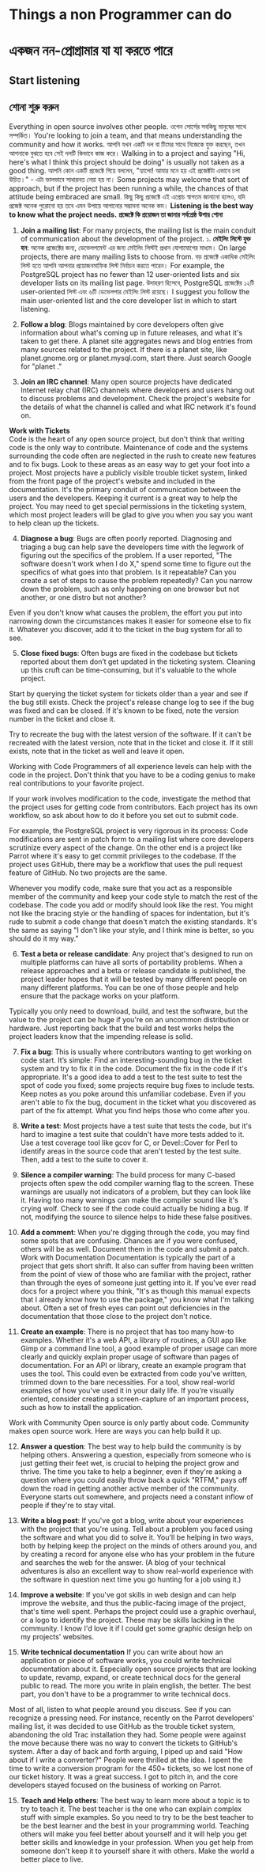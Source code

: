 # Things a non Programmer can do
# একজন নন-প্রোগ্রামার যা যা করতে পারে
## Start listening
## শোনা শুরু করুন

Everything in open source involves other people.
ওপেন সোর্সের সবকিছু মানুষের সাথে সম্পর্কিত।
You're looking to join a team, and that means understanding the community and how it works.
আপনি যখন একটি দল বা টিমের সাথে নিজেকে যুক্ত করছেন, তখন আপনাকে বুঝতে হবে সেই দলটি কিভাবে কাজ করে।
Walking in to a project and saying "Hi, here's what I think this project should be doing" is usually not taken as a good thing.
আপনি কোন একটি প্রজেক্টে গিয়ে বললেন, "হ্যালো! আমার মনে হয় এই প্রজেক্টটা এভাবে চলা উচিত।" - এটা ভালভাবে সাধারনত নেয়া হয় না।
Some projects may welcome that sort of approach, but if the project has been running a while, the chances of that attitude being embraced are small.
কিছু কিছু প্রজেক্টে এই এপ্রোচ স্বাগতম জানানো হলেও, যদি প্রজেক্ট অনেক পুরোনো হয় তবে এমন উপায়ে আগানোর সম্ভাবনা অনেক কম।
**Listening is the best way to know what the project needs.**
**প্রজেক্টে কি প্রয়োজন তা জানার সর্বশ্রেষ্ঠ উপায় শোনা**

1. **Join a mailing list**: For many projects, the mailing list is the main conduit of communication about the development of the project.
১. **মেইলিং লিস্টে যুক্ত হন**: অনেক প্রজেক্টের জন্য, ডেভেলপমেন্ট এর জন্য মেইলিং লিস্টই প্রধান যোগাযোগের মাধ্যম। 
On large projects, there are many mailing lists to choose from.
বড় প্রজেক্টে একাধিক মেইলিং লিস্ট হতে আপনি আপনার প্রয়োজনমাফিক লিস্ট নির্বাচন করতে পারেন। 
For example, the PostgreSQL project has no fewer than 12 user-oriented lists and six developer lists on its mailing list page.
উদাহরণ হিসেবে, PostgreSQL প্রজেক্টের ১২টি user-oriented লিস্ট এবং ৬টি ডেভেলপার মেইলিং লিস্ট রয়েছে।
I suggest you follow the main user-oriented list and the core developer list in which to start listening.

3. **Follow a blog**: Blogs maintained by core developers often give information about what's coming up in future releases,
and what it's taken to get there. A planet site aggregates news and blog entries from many sources related to the project.
If there is a planet site, like planet.gnome.org or planet.mysql.com, start there. Just search Google for "planet <projectname>."

4. **Join an IRC channel**: Many open source projects have dedicated Internet relay chat (IRC) channels where developers and users hang out to discuss problems and development.
Check the project's website for the details of what the channel is called and what IRC network it's found on.

**Work with Tickets**  
Code is the heart of any open source project, but don't think that writing code is the only way to contribute.
Maintenance of code and the systems surrounding the code often are neglected in the rush to create new features and to fix bugs.
Look to these areas as an easy way to get your foot into a project.
Most projects have a publicly visible trouble ticket system, linked from the front page of the project's website and included in the documentation.
It's the primary conduit of communication between the users and the developers. Keeping it current is a great way to help the project.
You may need to get special permissions in the ticketing system, which most project leaders will be glad to give you when you say you want to help clean up the tickets.

4. **Diagnose a bug**: Bugs are often poorly reported.
Diagnosing and triaging a bug can help save the developers time with the legwork of figuring out the specifics of the problem.
If a user reported, "The software doesn't work when I do X," spend some time to figure out the specifics of what goes into that problem.
Is it repeatable? Can you create a set of steps to cause the problem repeatedly? Can you narrow down the problem, such as only happening on one browser but not another, or one distro but not another?

Even if you don't know what causes the problem, the effort you put into narrowing down the circumstances makes it easier for someone else to fix it.
Whatever you discover, add it to the ticket in the bug system for all to see.

5. **Close fixed bugs**: Often bugs are fixed in the codebase but tickets reported about them don’t get updated in the ticketing system.
Cleaning up this cruft can be time-consuming, but it's valuable to the whole project.

Start by querying the ticket system for tickets older than a year and see if the bug still exists.
Check the project's release change log to see if the bug was fixed and can be closed.
If it's known to be fixed, note the version number in the ticket and close it.

Try to recreate the bug with the latest version of the software.
If it can't be recreated with the latest version, note that in the ticket and close it.
If it still exists, note that in the ticket as well and leave it open.

Working with Code
Programmers of all experience levels can help with the code in the project.
Don't think that you have to be a coding genius to make real contributions to your favorite project.

If your work involves modification to the code, investigate the method that the project uses for getting code from contributors.
Each project has its own workflow, so ask about how to do it before you set out to submit code.

For example, the PostgreSQL project is very rigorous in its process: Code modifications are sent in patch form to a mailing list where core developers scrutinize every aspect of the change. On the other end is a project like Parrot where it's easy to get commit privileges to the codebase. If the project uses GitHub, there may be a workflow that uses the pull request feature of GitHub. No two projects are the same.

Whenever you modify code, make sure that you act as a responsible member of the community and keep your code style to match the rest of the codebase. The code you add or modify should look like the rest. You might not like the bracing style or the handling of spaces for indentation, but it's rude to submit a code change that doesn't match the existing standards. It's the same as saying "I don't like your style, and I think mine is better, so you should do it my way."

6. **Test a beta or release candidate**: Any project that's designed to run on multiple platforms can have all sorts of portability problems.
When a release approaches and a beta or release candidate is published, the project leader hopes that it will be tested by many different people on many different platforms.
You can be one of those people and help ensure that the package works on your platform.

Typically you only need to download, build, and test the software, but the value to the project can be huge if you're on an uncommon distribution or hardware.
Just reporting back that the build and test works helps the project leaders know that the impending release is solid.

7. **Fix a bug**: This is usually where contributors wanting to get working on code start.
It’s simple: Find an interesting-sounding bug in the ticket system and try to fix it in the code.
Document the fix in the code if it's appropriate.
It's a good idea to add a test to the test suite to test the spot of code you fixed; some projects require bug fixes to include tests. Keep notes as you poke around this unfamiliar codebase. Even if you aren't able to fix the bug, document in the ticket what you discovered as part of the fix attempt. What you find helps those who come after you.

8. **Write a test**: Most projects have a test suite that tests the code, but it's hard to imagine a test suite that couldn't have more tests added to it.
Use a test coverage tool like gcov for C, or Devel::Cover for Perl to identify areas in the source code that aren't tested by the test suite.
Then, add a test to the suite to cover it.

9. **Silence a compiler warning**: The build process for many C-based projects often spew the odd compiler warning flag to the screen.
These warnings are usually not indicators of a problem, but they can look like it.
Having too many warnings can make the compiler sound like it's crying wolf.
Check to see if the code could actually be hiding a bug. If not, modifying the source to silence helps to hide these false positives.

10. **Add a comment**:
When you're digging through the code, you may find some spots that are confusing.
Chances are if you were confused, others will be  as well. Document them in the code and submit a patch.
Work with Documentation
Documentation is typically the part of a project that gets short shrift.
It also can suffer from having been written from the point of view of those who are familiar with the project, rather than through the eyes of someone just getting into it.
If you've ever read docs for a project where you think, "It's as though this manual expects that I already know how to use the package," you know what I'm talking about.
Often a set of fresh eyes can point out deficiencies in the documentation that those close to the project don't notice.

11. **Create an example**: There is no project that has too many how-to examples.
Whether it's a web API, a library of routines, a GUI app like Gimp or a command line tool,
a good example of proper usage can more clearly and quickly explain proper usage of software than pages of documentation.
For an API or library, create an example program that uses the tool. This could even be extracted from code you've written, trimmed down to the bare necessities.
For a tool, show real-world examples of how you've used it in your daily life. If you’re visually oriented,
consider creating a screen-capture of an important process, such as how to install the application.

Work with Community
Open source is only partly about code. Community makes open source work. Here are ways you can help build it up.

12. **Answer a question**: The best way to help build the community is by helping others.
Answering a question, especially from someone who is just getting their feet wet, is crucial to helping the project grow and thrive.
The time you take to help a beginner, even if they're asking a question where you could easily throw back a quick "RTFM," pays off down the road in getting another active member of the community.
Everyone starts out somewhere, and projects need a constant inflow of people if they're to stay vital.

13. **Write a blog post**:
If you've got a blog, write about your experiences with the project that you're using.
Tell about a problem you faced using the software and what you did to solve it.
You'll be helping in two ways, both by helping keep the project on the minds of others around you,
and by creating a record for anyone else who has your problem in the future  and searches the web for the answer.
(A blog of your technical adventures is also an excellent way to show real-world experience with the software in question next time you go hunting for a job using it.)

14. **Improve a website**:
If you've got skills in web design and can help improve the website, and thus the public-facing image of the project, that's time well spent.
Perhaps the project could use a graphic overhaul, or a logo to identify the project.
These may be skills lacking in the community. I know I'd love it if I could get some graphic design help on my projects' websites.
  
15. **Write technical documentation**
  If you can write about how an application or piece of software works, you could write technical documentation about it. Especially open source projects that are looking to update, revamp, expand, or create technical docs for the general public to read. The more you write in plain english, the better. The best part, you don't have to be a programmer to write technical docs.

Most of all, listen to what people around you discuss. See if you can recognize a pressing need. For instance, recently on the Parrot developers' mailing list, it was decided to use GitHub as the trouble ticket system, abandoning the old Trac installation they had. Some people were against the move because there was no way to convert the tickets to GitHub's system. After a day of back and forth arguing, I piped up and said "How about if I write a converter?" People were thrilled at the idea. I spent the time to write a conversion program for the 450+ tickets, so we lost none of our ticket history. It was a great success.  I got to pitch in, and the core developers stayed focused on the business of working on Parrot.

15. **Teach and Help others**:
The best way to learn more about a topic is to try to teach it.
The best teacher is the one who can explain complex stuff with simple examples. So you need to try to be the best teacher to be the best learner and the best in your programming world. Teaching others will make you feel better about yourself and it will help you get better skills and knowledge in your profession. When you get help from someone don't keep it to yourself share it with others. Make the world a better place to live.
